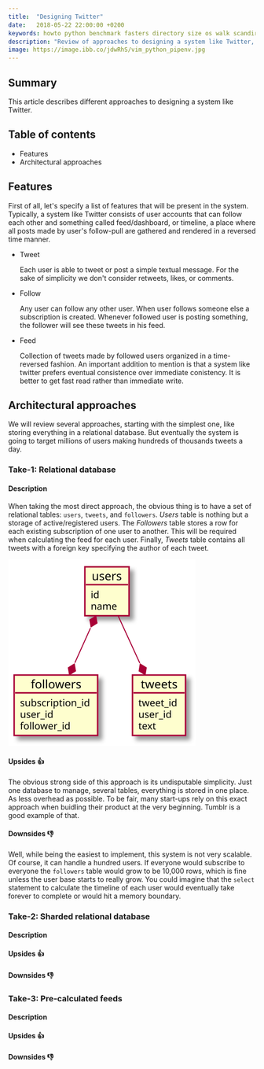 ```yaml
---
title:  "Designing Twitter"
date:   2018-05-22 22:00:00 +0200
keywords: howto python benchmark fasters directory size os walk scandir listdir
description: "Review of approaches to designing a system like Twitter, Tumblr, or Instagram"
image: https://image.ibb.co/jdwRhS/vim_python_pipenv.jpg
---
```


## Summary

This article describes different approaches to designing a system like Twitter.

## Table of contents

* Features
* Architectural approaches

<!--more-->

## Features

First of all, let's specify a list of features that will be present in the system.
Typically, a system like Twitter consists of user accounts that can follow each other and something called feed/dashboard, or timeline, a place where all posts made by user's follow-pull are gathered and rendered in a reversed time manner.

* Tweet

  Each user is able to tweet or post a simple textual message. For the sake of simplicity we don't consider retweets, likes, or comments.

* Follow

  Any user can follow any other user. When user follows someone else a subscription is created. Whenever followed user is posting something, the follower will see these tweets in his feed.

* Feed

  Collection of tweets made by followed users organized in a time-reversed fashion. 
  An important addition to mention is that a system like twitter prefers eventual consistence over immediate conistency. It is better to get fast read rather than immediate write.

## Architectural approaches

We will review several approaches, starting with the simplest one, like storing everything in a relational database. But eventually the system is going to target millions of users making hundreds of thousands tweets a day.

### Take-1: Relational database

#### Description

When taking the most direct approach, the obvious thing is to have a set of relational tables: `users`, `tweets`, and `followers`. 
*Users* table is nothing but a storage of active/registered users. The *Followers* table stores a row for each existing subscription of one user to another. This will be required when calculating the feed for each user.
Finally, *Tweets* table contains all tweets with a foreign key specifying the author of each tweet.

![twitter-database-design](assets/twitter-database-design.svg)

#### Upsides &#x1F44D;

The obvious strong side of this approach is its undisputable simplicity. Just one database to manage, several tables, everything is stored in one place. As less overhead as possible. To be fair, many start-ups rely on this exact approach when buidling their product at the very beginning. Tumblr is a good example of that.

#### Downsides &#x1F44E;

Well, while being the easiest to implement, this system is not very scalable. Of course, it can handle a hundred users. If everyone would subscribe to everyone the `followers` table would grow to be 10,000 rows, which is fine unless the user base starts to really grow.
You could imagine that the `select` statement to calculate the timeline of each user would eventually take forever to complete or would hit a memory boundary.

### Take-2: Sharded relational database

#### Description
#### Upsides &#x1F44D;
#### Downsides &#x1F44E;

### Take-3: Pre-calculated feeds

#### Description
#### Upsides &#x1F44D;
#### Downsides &#x1F44E;
